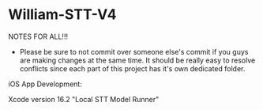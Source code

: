 # William-STT-V4

NOTES FOR ALL!!!

- Please be sure to not commit over someone else's commit if you guys are making changes at the same time. It should be really easy to resolve conflicts since each part of this project has it's own dedicated folder.




iOS App Development:

Xcode version 16.2
"Local STT Model Runner"

